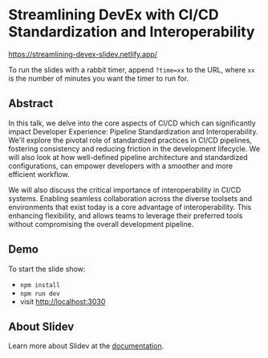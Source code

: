# Streamlining DevEx with CI/CD Standardization and Interoperability

https://streamlining-devex-slidev.netlify.app/

To run the slides with a rabbit timer, append `?time=xx` to the URL, where `xx` is the number of minutes you want the timer to run for.

## Abstract

In this talk, we delve into the core aspects of CI/CD which can significantly impact Developer Experience: Pipeline Standardization and Interoperability. We'll explore the pivotal role of standardized practices in CI/CD pipelines, fostering consistency and reducing friction in the development lifecycle. We will also look at how well-defined pipeline architecture and standardized configurations, can empower developers with a smoother and more efficient workflow.

We will also discuss the critical importance of interoperability in CI/CD systems. Enabling seamless collaboration across the diverse toolsets and environments that exist today is a core advantage of interoperability. This enhancing flexibility, and allows teams to leverage their preferred tools without compromising the overall development pipeline.

## Demo

To start the slide show:

- `npm install`
- `npm run dev`
- visit <http://localhost:3030>

## About Slidev

Learn more about Slidev at the [documentation](https://sli.dev/).
